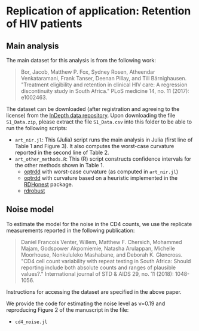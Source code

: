 # Replication of application: Retention of HIV patients

## Main analysis

The main dataset for this analysis is from the following work:

  >Bor, Jacob, Matthew P. Fox, Sydney Rosen, Atheendar Venkataramani, Frank Tanser, Deenan Pillay, and Till Bärnighausen. "Treatment eligibility and retention in clinical HIV care: A regression discontinuity study in South Africa." PLoS medicine 14, no. 11 (2017): e1002463.

The dataset can be downloaded (after registration and agreeing to the license) from the [InDepth data repository](https://www.indepth-ishare.org/index.php/catalog/140/study-description). Upon downloading the file `S1_Data.zip`, please extract the file `S1_Data.csv` into this folder to be able to run the following scripts:

* `art_nir.jl`: This (Julia) script runs the main analysis in Julia (first line of Table 1 and Figure 3). It also computes the worst-case curvature reported in the second line of Table 2. 
* `art_other_methods.R`: This (R) script constructs confidence intervals for the other methods shown in Table 1.
  * [optrdd](https://github.com/swager/optrdd) with worst-case curvature (as computed in `art_nir.jl`)
  * [optrdd](https://github.com/swager/optrdd) with curvature based on a heuristic implemented in the [RDHonest](https://github.com/kolesarm/RDHonest) package.
  * [rdrobust](https://rdpackages.github.io/rdrobust/)



## Noise model 

To estimate the model for the noise in the CD4 counts, we use the replicate measurements reported in the following publication:

  >Daniel Francois Venter, Willem, Matthew F. Chersich, Mohammed Majam, Godspower Akpomiemie, Natasha Arulappan, Michelle Moorhouse, Nonkululeko Mashabane, and Deborah K. Glencross. "CD4 cell count variability with repeat testing in South Africa: Should reporting include both absolute counts and ranges of plausible values?." International journal of STD & AIDS 29, no. 11 (2018): 1048-1056.

Instructions for accessing the dataset are specified in the above paper.

We provide the code for estimating the noise level as ν=0.19 and reproducing Figure 2 of the manuscript in the file: 
* `cd4_noise.jl`